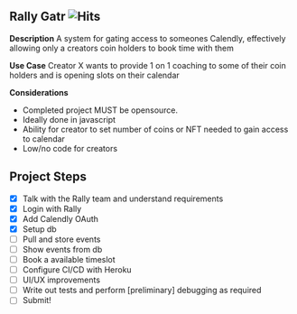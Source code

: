 ## Rally Gatr ![Hits](https://hits.seeyoufarm.com/api/count/incr/badge.svg?url=https%3A%2F%2Fgithub.com%2Fthisispalash%2Frally-calendly&count_bg=%2379C83D&title_bg=%23555555&icon=&icon_color=%23E7E7E7&title=views&edge_flat=false)

**Description** A system for gating access to someones Calendly, effectively allowing only a creators coin holders to book time with them

**Use Case** Creator X wants to provide 1 on 1 coaching to some of their coin holders and is opening slots on their calendar

**Considerations**

- Completed project MUST be opensource. 
- Ideally done in javascript
- Ability for creator to set number of coins or NFT needed to gain access to calendar 
- Low/no code for creators


## Project Steps

- [x] Talk with the Rally team and understand requirements
- [x] Login with Rally
- [x] Add Calendly OAuth
- [x] Setup db
- [ ] Pull and store events
- [ ] Show events from db
- [ ] Book a available timeslot
- [ ] Configure CI/CD with Heroku
- [ ] UI/UX improvements
- [ ] Write out tests and perform [preliminary] debugging as required
- [ ] Submit!